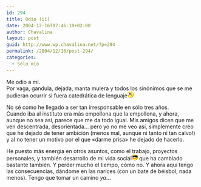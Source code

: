 ```yaml
---
id: 294
title: Odio (ii)
date: 2004-12-16T07:46:10+02:00
author: Chavalina
layout: post
guid: http://www.wp.chavalina.net/?p=294
permalink: /2004/12/16/post-294/
categories:
  - Sólo mío
---
```

Me odio a m&iacute;.  
Por vaga, gandula, dejada, manta mulera y todos los sin&oacute;nimos que se me pudieran ocurrir si fuera catedr&aacute;tica de lenguaje![emo](/imagenes/emoticonos/enfadado.gif) 

No s&eacute; como he llegado a ser tan irresponsable en s&oacute;lo tres a&ntilde;os.  
Cuando iba al instituto era m&aacute;s empollona que la empollona, y ahora, aunque no sea as&iacute;, parece que me da todo igual. Mis amigos dicen que me ven descentrada, desorientada&#8230; pero yo no me veo as&iacute;, simplemente creo que he dejado de tener ambici&oacute;n (menos mal, aunque ni tanto ni tan calvo!) y al no tener un motivo por el que «darme prisa» he dejado de hacerlo.

He puesto m&aacute;s energ&iacute;a en otros asuntos, como el trabajo, proyectos personales, y tambi&eacute;n desarrollo de mi vida social![gafas](/imagenes/emoticonos/gafas.gif) que ha cambiado bastante tambi&eacute;n. Y perder mucho el tiempo, c&oacute;mo no. Y ahora aqu&iacute; tengo las consecuencias, d&aacute;ndome en las narices (con un bate de b&eacute;isbol, nada menos). Tengo que tomar un camino _ya_&#8230;